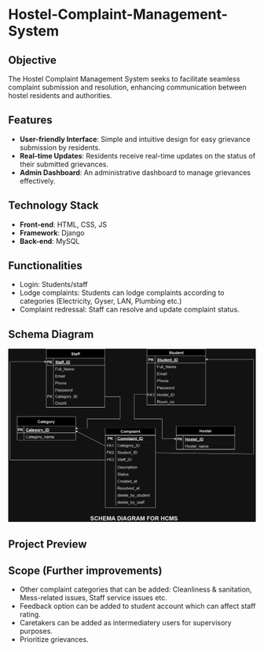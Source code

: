 # Hostel-Complaint-Management-System

## Objective
The Hostel Complaint Management System seeks to facilitate seamless complaint submission and resolution, enhancing communication between hostel residents and authorities.

## Features
- **User-friendly Interface**: Simple and intuitive design for easy grievance submission by residents.
- **Real-time Updates**: Residents receive real-time updates on the status of their submitted grievances.
- **Admin Dashboard**: An administrative dashboard to manage grievances effectively.

## Technology Stack
- **Front-end**: HTML, CSS, JS
- **Framework**: Django
- **Back-end**: MySQL

## Functionalities
- Login: Students/staff
- Lodge complaints: Students can lodge complaints according to categories (Electricity, Gyser, LAN, Plumbing etc.)
- Complaint redressal: Staff can resolve and update complaint status.

## Schema Diagram
![Entity Relationship Diagram](./images/HCMS_schemaDiagram.drawio.png)

## Project Preview

## Scope (Further improvements)
- Other complaint categories that can be added: Cleanliness & sanitation, Mess-related issues, Staff service issues etc.
- Feedback option can be added to student account which can affect staff rating.
- Caretakers can be added as intermediatery users for supervisory purposes.
- Prioritize grievances. 


